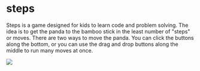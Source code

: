 # steps

Steps is a game designed for kids to learn code and problem solving. The idea is to get the panda to the bamboo stick in the least number of "steps" or moves. There are two ways to move the panda. You can click the buttons along the bottom, or you can use the drag and drop buttons along the middle to run many moves at once.

![](http://i67.tinypic.com/13znbid.png)
